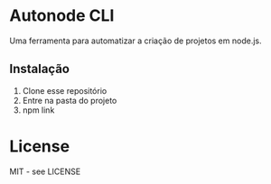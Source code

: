 # Autonode CLI

Uma ferramenta para automatizar a criação de projetos em node.js.


## Instalação
1) Clone esse repositório 
2) Entre na pasta do projeto
3) npm link

##
# License

MIT - see LICENSE

